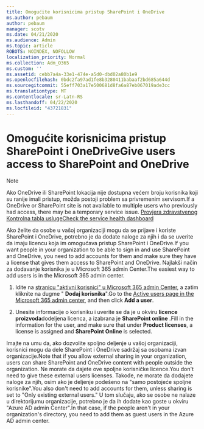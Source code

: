 ```yaml
---
title: Omogućite korisnicima pristup SharePoint i OneDrive
ms.author: pebaum
author: pebaum
manager: scotv
ms.date: 04/21/2020
ms.audience: Admin
ms.topic: article
ROBOTS: NOINDEX, NOFOLLOW
localization_priority: Normal
ms.collection: Adm_O365
ms.custom: ''
ms.assetid: cebb7a4a-33e1-474e-a5d0-dbd02a80b1e9
ms.openlocfilehash: 0bdc2fa97ad1fe8b3280411babaaf2bd685a644d
ms.sourcegitcommit: 55eff703a17e500681d8fa6a87eb067019ade3cc
ms.translationtype: MT
ms.contentlocale: sr-Latn-RS
ms.lasthandoff: 04/22/2020
ms.locfileid: "43721831"
---
```

# <a name="give-users-access-to-sharepoint-and-onedrive"></a><span data-ttu-id="c2807-102">Omogućite korisnicima pristup SharePoint i OneDrive</span><span class="sxs-lookup"><span data-stu-id="c2807-102">Give users access to SharePoint and OneDrive</span></span>

> [!NOTE]
> <span data-ttu-id="c2807-103">Ako OneDrive ili SharePoint lokacija nije dostupna većem broju korisnika koji su ranije imali pristup, možda postoji problem sa privremenim servisom.</span><span class="sxs-lookup"><span data-stu-id="c2807-103">If a OneDrive or SharePoint site is not available to multiple users who previously had access, there may be a temporary service issue.</span></span> [<span data-ttu-id="c2807-104">Provjera zdravstvenog Kontrolna tabla usluge</span><span class="sxs-lookup"><span data-stu-id="c2807-104">Check the service health dashboard</span></span>](https://portal.office.com/adminportal/home#/servicehealth)
  
<span data-ttu-id="c2807-105">Ako želite da osobe u vašoj organizaciji mogu da se prijave i koriste SharePoint i OneDrive, potrebno je da dodate naloge za njih i da se uverite da imaju licencu koja im omogućava pristup SharePoint i OneDrive.</span><span class="sxs-lookup"><span data-stu-id="c2807-105">If you want people in your organization to be able to sign in and use SharePoint and OneDrive, you need to add accounts for them and make sure they have a license that gives them access to SharePoint and OneDrive.</span></span> <span data-ttu-id="c2807-106">Najlakši način za dodavanje korisnika je u Microsoft 365 admin Center.</span><span class="sxs-lookup"><span data-stu-id="c2807-106">The easiest way to add users is in the Microsoft 365 admin center.</span></span>
  
1. <span data-ttu-id="c2807-107">Idite na [stranicu "aktivni korisnici" u Microsoft 365 admin Center](https://portal.office.com/adminportal/home#/users), a zatim kliknite na dugme " **Dodaj korisnika**".</span><span class="sxs-lookup"><span data-stu-id="c2807-107">Go to the [Active users page in the Microsoft 365 admin center](https://portal.office.com/adminportal/home#/users), and then click **Add a user**.</span></span>
    
2. <span data-ttu-id="c2807-108">Unesite informacije o korisniku i uverite se da je u okviru **licence proizvoda**dodeljena licenca, a izabrana je **SharePoint online** .</span><span class="sxs-lookup"><span data-stu-id="c2807-108">Fill in the information for the user, and make sure that under **Product licenses**, a license is assigned and **SharePoint Online** is selected.</span></span> 
    
<span data-ttu-id="c2807-109">Imajte na umu da, ako dozvolite spoljno deljenje u vašoj organizaciji, korisnici mogu da dele SharePoint i OneDrive sadržaj sa osobama izvan organizacije.</span><span class="sxs-lookup"><span data-stu-id="c2807-109">Note that if you allow external sharing in your organization, users can share SharePoint and OneDrive content with people outside the organization.</span></span> <span data-ttu-id="c2807-110">Ne morate da dajete ove spoljne korisničke licence.</span><span class="sxs-lookup"><span data-stu-id="c2807-110">You don't need to give these external users licenses.</span></span> <span data-ttu-id="c2807-111">Takođe, ne morate da dodajete naloge za njih, osim ako je deljenje podešeno na "samo postojeće spoljne korisnike".</span><span class="sxs-lookup"><span data-stu-id="c2807-111">You also don't need to add accounts for them, unless sharing is set to "Only existing external users."</span></span> <span data-ttu-id="c2807-112">U tom slučaju, ako se osobe ne nalaze u direktorijumu organizacije, potrebno je da ih dodate kao goste u okviru "Azure AD admin Center".</span><span class="sxs-lookup"><span data-stu-id="c2807-112">In that case, if the people aren't in your organization's directory, you need to add them as guest users in the Azure AD admin center.</span></span>
  

